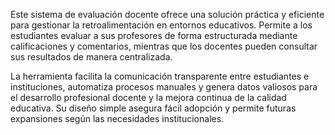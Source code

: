 Este sistema de evaluación docente ofrece una solución práctica y eficiente para gestionar la retroalimentación en entornos educativos. Permite a los estudiantes evaluar a sus profesores de forma estructurada mediante calificaciones y comentarios, mientras que los docentes pueden consultar sus resultados de manera centralizada.

La herramienta facilita la comunicación transparente entre estudiantes e instituciones, automatiza procesos manuales y genera datos valiosos para el desarrollo profesional docente y la mejora continua de la calidad educativa. Su diseño simple asegura fácil adopción y permite futuras expansiones según las necesidades institucionales.
